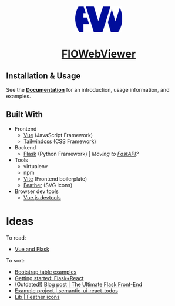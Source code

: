 <!-- Logo -->
<p align="center">
  <a href="#">
    <img width="128" src="./assets/favicon.png">
  </a>
</p>

<!-- Name -->
<h1 align="center">
  <a href="#">FIOWebViewer</a>
</h1>

## Installation & Usage

See the [**Documentation**][0] for an introduction, usage information, and examples.

## Built With

- Frontend
  - [Vue][1] (JavaScript Framework)
  - [Tailwindcss][2] (CSS Framework)
- Backend
  - [Flask][3] (Python Framework) | _Moving to [FastAPI][4]?_
- Tools
  - virtualenv
  - npm
  - [Vite][5] (Frontend boilerplate)
  - [Feather][6] (SVG Icons)
- Browser dev tools
  - [Vue.js devtools](https://addons.mozilla.org/en-US/firefox/addon/vue-js-devtools/)

# Ideas

To read:

- [Vue and Flask](https://stackabuse.com/single-page-apps-with-vue-js-and-flask-setting-up-vue-js/)

To sort:

- [Bootstrap table examples](https://examples.bootstrap-table.com/)
- [Getting started: Flask+React](https://blog.learningdollars.com/2019/11/29/how-to-serve-a-reactapp-with-a-flask-server/)
- (Outdated!) [Blog post | The Ultimate Flask Front-End](https://realpython.com/the-ultimate-flask-front-end/)
- [Example project | semantic-ui-react-todos](https://github.com/wyc/semantic-ui-react-todos)
- [Lib | Feather icons](https://feathericons.com/?query=mini)

<!-- URL Index -->

[0]: ./docs/project_setup.md
[1]: https://vuejs.org/
[2]: https://tailwindcss.com/docs
[3]: https://flask.palletsprojects.com/en/1.1.x/
[4]: https://fastapi.tiangolo.com/
[5]: https://github.com/vitejs/vite
[6]: https://feathericons.com/
